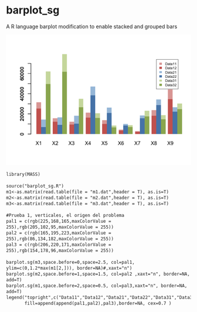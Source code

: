 # barplot_sg
A R language barplot modification to enable stacked and grouped bars

![alt text](https://raw.githubusercontent.com/eduardofv/barplot_sg/master/test_barplot_sg.png "Stacked and Grouped Barplot")

```
library(MASS)

source("barplot_sg.R")
m1<-as.matrix(read.table(file = "m1.dat",header = T), as.is=T)
m2<-as.matrix(read.table(file = "m2.dat",header = T), as.is=T)
m3<-as.matrix(read.table(file = "m3.dat",header = T), as.is=T)

#Prueba 1, verticales, el origen del problema
pal1 = c(rgb(225,168,165,maxColorValue = 255),rgb(205,102,95,maxColorValue = 255))
pal2 = c(rgb(165,195,223,maxColorValue = 255),rgb(86,134,182,maxColorValue = 255))
pal3 = c(rgb(206,220,171,maxColorValue = 255),rgb(154,178,96,maxColorValue = 255))

barplot.sg(m3,space.before=0,space=2.5, col=pal1, ylim=c(0,1.2*max(m1[2,])), border=NA)#,xaxt="n")
barplot.sg(m2,space.before=1,space=1.5, col=pal2 ,xaxt="n", border=NA, add=T)
barplot.sg(m1,space.before=2,space=0.5, col=pal3,xaxt="n", border=NA, add=T)
legend("topright",c("Data11","Data12","Data21","Data22","Data31","Data32"),
       fill=append(append(pal1,pal2),pal3),border=NA, cex=0.7 )
```
